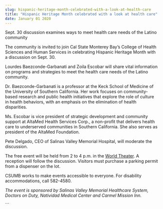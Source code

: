 ```yaml
---
slug: hispanic-heritage-month-celebrated-with-a-look-at-health-care
title: "Hispanic Heritage Month celebrated with a look at health care"
date: January 01 2020
---
```


 
<p>
  Sept. 30 discussion examines ways to meet health care needs of the Latino
  community
</p>
<p>
  The community is invited to join Cal State Monterey Bay’s College of Health
  Sciences and Human Services in celebrating Hispanic Heritage Month with a
  discussion on Sept. 30.
</p>
<p>
  Lourdes Baezconde&#45;Garbanati and Zoila Escobar will share vital information
  on programs and strategies to meet the health care needs of the Latino
  community.
</p>
<p>
  Dr. Baezconde&#45;Garbanati is a professor at the Keck School of Medicine of
  the University of Southern California. Her work focuses on community&#45;based
  research and public health initiatives that explore the role of culture in
  health behaviors, with an emphasis on the elimination of health disparities.
</p>
<p>
  Ms. Escobar is vice president of strategic development and community support
  at AltaMed Health Services Corp., a non&#45;profit that delivers health care
  to underserved communities in Southern California. She also serves as
  president of the AltaMed Foundation.
</p>
<p>
  Pete Delgado, CEO of Salinas Valley Memorial Hospital, will moderate the
  discussion.
</p>
<p>
  The free event will be held from 2 to 4 p.m. in the
  <a
    href="https://csumb.edu/sites/default/files/images/st&#45;block&#45;132&#45;1431027147143&#45;raw&#45;worldtheater2.pdf"
    >World Theater</a
  >. A reception will follow the discussion. Visitors must purchase a parking
  permit from a dispenser on the lot.
</p>
<p>
  CSUMB works to make events accessible to everyone. For disability
  accommodations, call 582&#45;4580.
</p>
<p>
  <em
    >The event is sponsored by Salinas Valley Memorial Healthcare System,
    Doctors on Duty, Natividad Medical Center and Carmel Mission Inn.</em
  >
</p>
```
